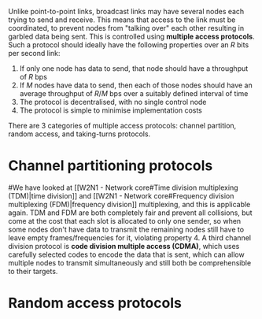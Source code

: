 Unlike point-to-point links, broadcast links may have several nodes each trying to send and receive. This means that access to the link must be coordinated, to prevent nodes from "talking over" each other resulting in garbled data being sent. This is controlled using **multiple access protocols**. Such a protocol should ideally have the following properties over an $R$ bits per second link:
1. If only one node has data to send, that node should have a throughput of $R$ bps
2. If $M$ nodes have data to send, then each of those nodes should have an average throughput of $R/M$ bps over a suitably defined interval of time
3. The protocol is decentralised, with no single control node
4. The protocol is simple to minimise implementation costs

There are 3 categories of multiple access protocols: channel partition, random access, and taking-turns protocols.
# Channel partitioning protocols
#We have looked at [[W2N1 - Network core#Time division multiplexing (TDM)|time division]] and [[W2N1 - Network core#Frequency division multiplexing (FDM)|frequency division]] multiplexing, and this is applicable again. TDM and FDM are both completely fair and prevent all collisions, but come at the cost that each slot is allocated to only one sender, so when some nodes don't have data to transmit the remaining nodes still have to leave empty frames/frequencies for it, violating property 4. A third channel division protocol is **code division multiple access (CDMA)**, which uses carefully selected codes to encode the data that is sent, which can allow multiple nodes to transmit simultaneously and still both be comprehensible to their targets.
# Random access protocols
